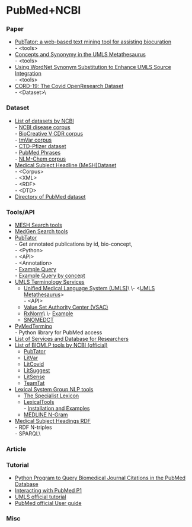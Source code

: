 # PubMed+NCBI

### Paper

* [PubTator: a web-based text mining tool for assisting biocuration](https://www.ncbi.nlm.nih.gov/pmc/articles/PMC3692066/)\
  \- \<tools>
* [Concepts and Synonymy in the UMLS Metathesaurus](https://www.ncbi.nlm.nih.gov/pmc/articles/PMC2850250/)\
  \- \<tools>
* [Using WordNet Synonym Substitution to Enhance UMLS Source Integration](https://www.ncbi.nlm.nih.gov/pmc/articles/PMC2755556/)\
  \- \<tools>
* [CORD-19: The Covid OpenResearch Dataset](https://www.ncbi.nlm.nih.gov/pmc/articles/PMC7251955/)\
  \- \<Dataset>\


### Dataset

* [List of datasets by NCBI](https://www.ncbi.nlm.nih.gov/research/bionlp/Data/)\
  \- [NCBI disease corpus](https://www.ncbi.nlm.nih.gov/bionlp/Data/disease)\
  \- [BioCreative V CDR corpus](http://www.biocreative.org/tasks/biocreative-v/track-3-cdr/)\
  \- [tmVar corpus](https://www.ncbi.nlm.nih.gov/CBBresearch/Lu/Demo/tmTools/download/tmVar/tmVarCorpus.zip)\
  \- [CTD-Pfizer dataset](ftp://ftp.ncbi.nlm.nih.gov/pub/lu/Suppl/Peng2016CID/CID.PubTator.txt.zip)\
  \- [PubMed Phrases](https://ftp.ncbi.nlm.nih.gov/pub/lu/PubMedPhrase/PubMed\_Phrases.tar.gz)\
  \- [NLM-Chem corpus](https://ftp.ncbi.nlm.nih.gov/pub/lu/NLMChem/)
* [Medical Subject Headline (MeSH)Dataset](https://www.nlm.nih.gov/databases/download/mesh.html)\
  \- \<Corpus>\
  \- \<XML>\
  \- \<RDF>\
  \- \<DTD>
* [Directory of PubMed dataset](https://ftp.ncbi.nlm.nih.gov/pub/)

### Tools/API

* [MESH Search tools](https://www.ncbi.nlm.nih.gov/mesh/)
* [MedGen Search tools](https://www.ncbi.nlm.nih.gov/medgen/)
* [PubTator](https://www.ncbi.nlm.nih.gov/research/pubtator/api.html)\
  \- Get annotated publications by id, bio-concept, \
  \- \<Python>\
  \- \<API>\
  \- \<Annotation>\
  \- [Example Query](https://www.ncbi.nlm.nih.gov/research/pubtator-api/publications/export/biocxml?pmcids=PMC6207735)\
  \- [Example Query by concept](https://www.ncbi.nlm.nih.gov/research/pubtator-api/publications/export/pubtator?pmids=28483577\&concepts=gene)
* [UMLS Terminology Services](https://uts.nlm.nih.gov/uts/)
  * [Unified Medical Language System (UMLS)](https://www.nlm.nih.gov/research/umls/index.html?\_gl=1\*yxoa0n\*\_ga\*MTk0MjgwNTY1MS4xNjYwODk0Mzg3\*\_ga\_P1FPTH9PL4\*MTY2NDc3OTMxMS4xNC4xLjE2NjQ3ODA1NzIuMC4wLjA.)\
    \- <[UMLS Metathesaurus](https://uts.nlm.nih.gov/uts/umls/home)>\
    \- \<API>
  * [Value Set Authority Center (VSAC)](https://vsac.nlm.nih.gov/?\_gl=1\*16sptyo\*\_ga\*MTk0MjgwNTY1MS4xNjYwODk0Mzg3\*\_ga\_P1FPTH9PL4\*MTY2NDc3OTMxMS4xNC4xLjE2NjQ3ODA1NzIuMC4wLjA.)
  * [RxNorm](https://www.nlm.nih.gov/research/umls/rxnorm/index.html?\_gl=1\*1yhb6zu\*\_ga\*MTk0MjgwNTY1MS4xNjYwODk0Mzg3\*\_ga\_P1FPTH9PL4\*MTY2NDc3OTMxMS4xNC4xLjE2NjQ3ODA1NzIuMC4wLjA.)\
    \- [Example](https://lhncbc.nlm.nih.gov/RxNav/APIs/api-RxNorm.getApproximateMatch.html)
  * [SNOMEDCT](https://www.nlm.nih.gov/healthit/snomedct/index.html?\_gl=1\*1sv4s5t\*\_ga\*MTk0MjgwNTY1MS4xNjYwODk0Mzg3\*\_ga\_P1FPTH9PL4\*MTY2NDc3OTMxMS4xNC4xLjE2NjQ3ODA3MzIuMC4wLjA.)
* [PyMedTermino](https://pythonhosted.org/PyMedTermino/tuto\_en.html#installation)\
  \- Python library for PubMed access
* [List of Services and Database for Researchers](https://www.nlm.nih.gov/portals/researchers.html)
* [List of BIOMLP tools by NCBI (official)](https://www.ncbi.nlm.nih.gov/research/bionlp/Tools/)
  * [PubTator](https://www.ncbi.nlm.nih.gov/CBBresearch/Lu/Demo/PubTator/)
  * [LitVar](https://www.ncbi.nlm.nih.gov/CBBresearch/Lu/Demo/LitVar/)
  * [LitCovid](https://www.ncbi.nlm.nih.gov/research/coronavirus/)
  * [LitSuggest](https://www.ncbi.nlm.nih.gov/research/litsuggest/)
  * [LitSense](https://www.ncbi.nlm.nih.gov/research/litsense/)
  * [TeamTat](https://www.teamtat.org/)
* [Lexical System Group NLP tools](https://lhncbc.nlm.nih.gov/LSG/index.html)
  * [The Specialist Lexicon](https://lhncbc.nlm.nih.gov/LSG/Projects/lexicon/current/web/index.html)
  * [LexicalTools](https://lhncbc.nlm.nih.gov/LSG/Projects/lvg/current/web/index.html)\
    \- [Installation and Examples](https://lhncbc.nlm.nih.gov/LSG/Projects/lvg/current/docs/userDoc/install/install.html)
  * [MEDLINE N-Gram](https://lhncbc.nlm.nih.gov/LSG/Projects/nGram/index.html)
* [Medical Subject Headings RDF](https://id.nlm.nih.gov/mesh/)\
  \- RDF N-triples\
  \- SPARQL\


### Article

### Tutorial

* [Python Program to Query Biomedical Journal Citations in the PubMed Database](https://rruntsch.medium.com/how-to-write-a-python-program-to-query-biomedical-journal-citations-in-the-pubmed-database-c7e842e4df89)
* [Interacting with PubMed P1](http://www.billconnelly.net/?p=44)
* [UMLS official tutorial ](https://www.nlm.nih.gov/research/umls/new\_users/online\_learning/OVR\_001.html)
* [PubMed official User guide](https://pubmed.ncbi.nlm.nih.gov/help/)

### Misc
